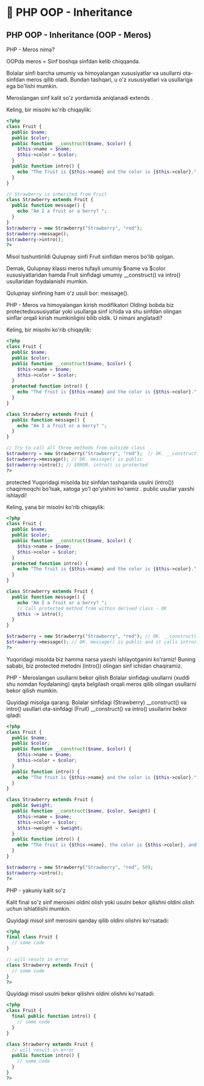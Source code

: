 # 📔 PHP OOP - Inheritance

## PHP OOP - Inheritance (OOP - Meros)

PHP - Meros nima?

OOPda meros = Sinf boshqa sinfdan kelib chiqqanda.

Bolalar sinfi barcha umumiy va himoyalangan xususiyatlar va usullarni ota-sinfdan meros qilib oladi. Bundan tashqari, u o'z xususiyatlari va usullariga ega bo'lishi mumkin.

Meroslangan sinf kalit so'z yordamida aniqlanadi extends .

Keling, bir misolni ko'rib chiqaylik:

```php
<?php
class Fruit {
  public $name;
  public $color;
  public function __construct($name, $color) {
    $this->name = $name;
    $this->color = $color;
  }
  public function intro() {
    echo "The fruit is {$this->name} and the color is {$this->color}.";
  }
}

// Strawberry is inherited from Fruit
class Strawberry extends Fruit {
  public function message() {
    echo "Am I a fruit or a berry? ";
  }
}
$strawberry = new Strawberry("Strawberry", "red");
$strawberry->message();
$strawberry->intro();
?>
```

Misol tushuntirildi
Qulupnay sinfi Fruit sinfidan meros bo'lib qolgan.

Demak, Qulupnay klassi meros tufayli umumiy $name va $color xususiyatlaridan hamda Fruit sinfidagi umumiy __construct() va intro() usullaridan foydalanishi mumkin.

Qulupnay sinfining ham o'z usuli bor: message().

PHP - Meros va himoyalangan kirish modifikatori
Oldingi bobda biz protectedxususiyatlar yoki usullarga sinf ichida va shu sinfdan olingan sinflar orqali kirish mumkinligini bilib oldik. U nimani anglatadi?

Keling, bir misolni ko'rib chiqaylik:

```php
<?php
class Fruit {
  public $name;
  public $color;
  public function __construct($name, $color) {
    $this->name = $name;
    $this->color = $color;
  }
  protected function intro() {
    echo "The fruit is {$this->name} and the color is {$this->color}.";
  }
}

class Strawberry extends Fruit {
  public function message() {
    echo "Am I a fruit or a berry? ";
  }
}

// Try to call all three methods from outside class
$strawberry = new Strawberry("Strawberry", "red");  // OK. __construct() is public
$strawberry->message(); // OK. message() is public
$strawberry->intro(); // ERROR. intro() is protected
?>
```

protected Yuqoridagi misolda biz sinfdan tashqarida usulni (intro()) chaqirmoqchi bo'lsak, xatoga yo'l qo'yishini ko'ramiz . public usullar yaxshi ishlaydi!

Keling, yana bir misolni ko'rib chiqaylik:


```php
<?php
class Fruit {
  public $name;
  public $color;
  public function __construct($name, $color) {
    $this->name = $name;
    $this->color = $color;
  }
  protected function intro() {
    echo "The fruit is {$this->name} and the color is {$this->color}.";
  }
}

class Strawberry extends Fruit {
  public function message() {
    echo "Am I a fruit or a berry? ";
    // Call protected method from within derived class - OK
    $this -> intro();
  }
}

$strawberry = new Strawberry("Strawberry", "red"); // OK. __construct() is public
$strawberry->message(); // OK. message() is public and it calls intro() (which is protected) from within the derived class
?>
```

Yuqoridagi misolda biz hamma narsa yaxshi ishlayotganini ko'ramiz! Buning sababi, biz protected metodni (intro()) olingan sinf ichidan chaqiramiz.

PHP - Meroslangan usullarni bekor qilish
Bolalar sinfidagi usullarni (xuddi shu nomdan foydalaning) qayta belgilash orqali meros qilib olingan usullarni bekor qilish mumkin.

Quyidagi misolga qarang. Bolalar sinfidagi (Strawberry) __construct() va intro() usullari ota-sinfdagi (Fruit) __construct() va intro() usullarini bekor qiladi:

```php
<?php
class Fruit {
  public $name;
  public $color;
  public function __construct($name, $color) {
    $this->name = $name;
    $this->color = $color;
  }
  public function intro() {
    echo "The fruit is {$this->name} and the color is {$this->color}.";
  }
}

class Strawberry extends Fruit {
  public $weight;
  public function __construct($name, $color, $weight) {
    $this->name = $name;
    $this->color = $color;
    $this->weight = $weight;
  }
  public function intro() {
    echo "The fruit is {$this->name}, the color is {$this->color}, and the weight is {$this->weight} gram.";
  }
}

$strawberry = new Strawberry("Strawberry", "red", 50);
$strawberry->intro();
?>
```

PHP - yakuniy kalit so'z

Kalit final so'z sinf merosini oldini olish yoki usulni bekor qilishni oldini olish uchun ishlatilishi mumkin.

Quyidagi misol sinf merosini qanday qilib oldini olishni ko'rsatadi:

```php
<?php
final class Fruit {
  // some code
}

// will result in error
class Strawberry extends Fruit {
  // some code
}
?>
```

Quyidagi misol usulni bekor qilishni oldini olishni ko'rsatadi:

```php
<?php
class Fruit {
  final public function intro() {
    // some code
  }
}

class Strawberry extends Fruit {
  // will result in error
  public function intro() {
    // some code
  }
}
?>
```

















